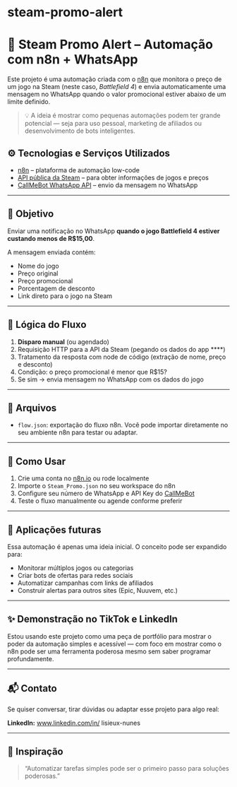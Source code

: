 # steam-promo-alert

# 🔔 Steam Promo Alert – Automação com n8n + WhatsApp

Este projeto é uma automação criada com o [n8n](https://n8n.io/) que monitora o preço de um jogo na Steam (neste caso, *Battlefield 4*) e envia automaticamente uma mensagem no WhatsApp quando o valor promocional estiver abaixo de um limite definido.

> 💡 A ideia é mostrar como pequenas automações podem ter grande potencial — seja para uso pessoal, marketing de afiliados ou desenvolvimento de bots inteligentes.


## ⚙️ Tecnologias e Serviços Utilizados

- [n8n](https://n8n.io/) – plataforma de automação low-code
- [API pública da Steam](https://store.steampowered.com/api/appdetails) – para obter informações de jogos e preços
- [CallMeBot WhatsApp API](https://www.callmebot.com/) – envio da mensagem no WhatsApp

---

## 🎯 Objetivo

Enviar uma notificação no WhatsApp **quando o jogo Battlefield 4 estiver custando menos de R$15,00**.

A mensagem enviada contém:
- Nome do jogo
- Preço original
- Preço promocional
- Porcentagem de desconto
- Link direto para o jogo na Steam

---

## 🧠 Lógica do Fluxo

1. **Disparo manual** (ou agendado)
2. Requisição HTTP para a API da Steam (pegando os dados do app ****)
3. Tratamento da resposta com node de código (extração de nome, preço e desconto)
4. Condição: o preço promocional é menor que R$15?
5. Se sim → envia mensagem no WhatsApp com os dados do jogo

---


## 📁 Arquivos

- `flow.json`: exportação do fluxo n8n. Você pode importar diretamente no seu ambiente n8n para testar ou adaptar.

---

## 🚀 Como Usar

1. Crie uma conta no [n8n.io](https://n8n.io/) ou rode localmente
2. Importe o `Steam_Promo.json` no seu workspace do n8n
3. Configure seu número de WhatsApp e API Key do [CallMeBot](https://www.callmebot.com/)
4. Teste o fluxo manualmente ou agende conforme preferir

---

## 💼 Aplicações futuras

Essa automação é apenas uma ideia inicial. O conceito pode ser expandido para:

- Monitorar múltiplos jogos ou categorias
- Criar bots de ofertas para redes sociais
- Automatizar campanhas com links de afiliados
- Construir alertas para outros sites (Epic, Nuuvem, etc.)

---

## ✨ Demonstração no TikTok e LinkedIn

Estou usando este projeto como uma peça de portfólio para mostrar o poder da automação simples e acessível — com foco em mostrar como o n8n pode ser uma ferramenta poderosa mesmo sem saber programar profundamente.

---

## 📬 Contato

Se quiser conversar, tirar dúvidas ou adaptar esse projeto para algo real:

**LinkedIn:** www.linkedin.com/in/
lisieux-nunes
  
---

## 🧩 Inspiração

> “Automatizar tarefas simples pode ser o primeiro passo para soluções poderosas.”

